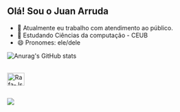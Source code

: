 ## Olá! Sou o Juan Arruda

- 🔭 Atualmente eu trabalho com atendimento ao público.
- 🌱 Estudando Ciências da computação - CEUB
- 😄 Pronomes: ele/dele
 
![Anurag's GitHub stats](https://github-readme-stats.vercel.app/api?username=juanarruda27&theme=dark&show_icons=true)

<div style="display: inline_block"><br>
<img align="center" alt="Rafa-Js" height="30" width="40" src="https://cdn.jsdelivr.net/gh/devicons/devicon@latest/icons/c/c-original.svg" />
          

</div>
  
  ##

<div> 
<a href="https://www.linkedin.com/in/juan-arruda-424615356" target="_blank"><img src="https://img.shields.io/badge/-LinkedIn-%230077B5?style=for-the-badge&logo=linkedin&logoColor=white" target="_blank"></a> 
</div>
